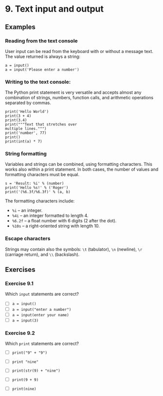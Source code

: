 # 9. Text input and output

## Examples

### Reading from the text console
User input can be read from the keyboard with or without a message text. The value returned is always a string:

    a = input()
    a = input('Please enter a number')

### Writing to the text console: 
The Python print statement is very versatile and accepts almost any combination of strings, numbers, function calls, and  arithmetic operations separated by commas.

    print('Hello World')
    print(3 + 4)
    print(3.4)
    print("""Text that stretches over 
    multiple lines.""")
    print('number', 77)
    print()
    print(int(a) * 7)

### String formatting

Variables and strings can be combined, using formatting characters. This works also within a print statement. In both cases, the number of values and formatting characters must be equal.

    s = 'Result: %i' % (number)
    print('Hello %s!' % ('Roger')
    print('(%6.3f/%6.3f)' % (a, b)

The formatting characters include:

* `%i` – an integer.
* `%4i` – an integer formatted to length 4.
* `%6.2f` – a float number with 6 digits (2 after the dot).
* `%10s` – a right-oriented string with length 10.

### Escape characters

Strings may contain also the symbols: `\t` (tabulator), `\n` (newline), `\r` (carriage return), and `\\` (backslash).


## Exercises

### Exercise 9.1

Which `input` statements are correct?

- [ ] `a = input()`
- [ ] `a = input("enter a number")`
- [ ] `a = input(enter your name)`
- [ ] `a = input(3)`

### Exercise 9.2

Which `print` statements are correct?

- [ ] `print("9" + "9")`
- [ ] `print "nine"`
- [ ] `print(str(9) + "nine")`
- [ ] `print(9 + 9)`
- [ ] `print(nine)`

